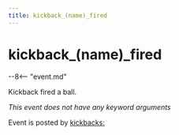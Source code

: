 ```yaml
---
title: kickback_(name)_fired
---
```


# kickback_(name)\_fired


--8<-- "event.md"

Kickback fired a ball.

*This event does not have any keyword arguments*

Event is posted by [kickbacks:](../config/kickbacks.md)
